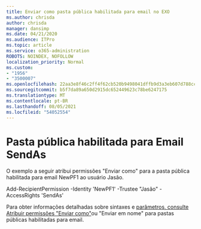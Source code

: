 ```yaml
---
title: Enviar como pasta pública habilitada para email no EXO
ms.author: chrisda
author: chrisda
manager: dansimp
ms.date: 04/21/2020
ms.audience: ITPro
ms.topic: article
ms.service: o365-administration
ROBOTS: NOINDEX, NOFOLLOW
localization_priority: Normal
ms.custom:
- "1956"
- "3500007"
ms.openlocfilehash: 22aa3e8f46c2ff4f62cb520b9498041dffb9d3a3eb607d788cc97b10bf32dbb5
ms.sourcegitcommit: b5f7da89a650d2915dc652449623c78be6247175
ms.translationtype: MT
ms.contentlocale: pt-BR
ms.lasthandoff: 08/05/2021
ms.locfileid: "54052554"
---
```

# <a name="sendas-mail-enabled-public-folder"></a>Pasta pública habilitada para Email SendAs

O exemplo a seguir atribui permissões "Enviar como" para a pasta pública habilitada para email NewPF1 ao usuário Jasão.

Add-RecipientPermission -Identity 'NewPF1' -Trustee "Jasão" -AccessRights 'SendAs'

Para obter informações detalhadas sobre sintaxes e [parâmetros, consulte Atribuir permissões "Enviar como"](https://docs.microsoft.com/exchange/collaboration-exo/public-folders/assign-permissions-mail-enabled-pfs)ou "Enviar em nome" para pastas públicas habilitadas para email.

